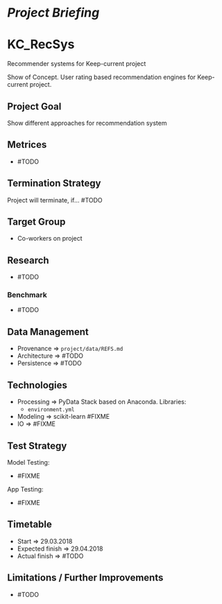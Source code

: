 *Project Briefing*
==================

# KC_RecSys
Recommender systems for Keep-current project

Show of Concept. User rating based recommendation engines for Keep-current project.


## Project Goal
Show different approaches for recommendation system


## Metrices
* \#TODO


## Termination Strategy
Project will terminate, if... \#TODO


## Target Group
* Co-workers on project


## Research
* \#TODO


### Benchmark
* \#TODO


## Data Management
* Provenance => `project/data/REFS.md`
* Architecture => \#TODO
* Persistence => \#TODO 


## Technologies
* Processing => PyData Stack based on Anaconda. Libraries:
    * `environment.yml`
* Modeling => scikit-learn \#FIXME
* IO => \#FIXME


## Test Strategy
Model Testing:

* \#FIXME

App Testing:

* \#FIXME


## Timetable
* Start => 29.03.2018
* Expected finish => 29.04.2018
* Actual finish => \#TODO

## Limitations / Further Improvements
* \#TODO